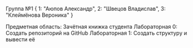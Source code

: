 Группа №1 {
1: "Аюпов Александр",
2: "Швецов Владислав",
3: "Клеймёнова Вероника"
}

Предметная область: Зачётная книжка студента
Лабораторная 0: Создать репозиторий на GitHub
Лабораторная 1: Создать структуру и вывести её
